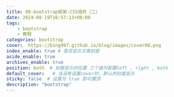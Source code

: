 ```yaml
---
title: 08-bootstrap框架-CSS组件（二）
date: 2024-08-19T16:57:13+08:00
tags:
    - bootstrap
    - 教程
categories: bootstrap
cover:  https://bing997.github.io/blog/images/cover08.png
index_enable: true # 是否显示文章封面
aside_enable: true 
archives_enable: true 
position: both  # 封面显示的位置 三个值可配置left , right , both 
default_cover:   # 当没有设置cover时，默认的封面显示
sticky: false  # 设置为 true 即可置顶
description: "bootstrap"
---
```


